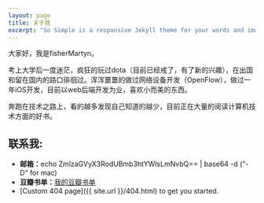 ```yaml
---
layout: page
title: 关于我
excerpt: "So Simple is a responsive Jekyll theme for your words and images."
---
```


大家好，我是fisherMartyn。

考上大学后一度迷茫，疯狂的玩过dota（目前已经戒了，有了新的兴趣），在出国和留在国内的路口徘徊过。浑浑噩噩的做过网络设备开发（OpenFlow），做过一年iOS开发，目前以web后端开发为业，喜欢小而美的东西。

奔跑在技术之路上，看的越多发现自己知道的越少，目前正在大量的阅读计算机技术方面的好书。


## 联系我:

* <strong>邮箱：</strong>echo ZmlzaGVyX3RodUBmb3htYWlsLmNvbQ== \| base64 -d  (“-D” for mac)
* <strong>豆瓣书单：</strong>[我的豆瓣书单](http://book.douban.com/people/fishermartyn/)
* [Custom 404 page]({{ site.url }}/404.html) to get you started.
